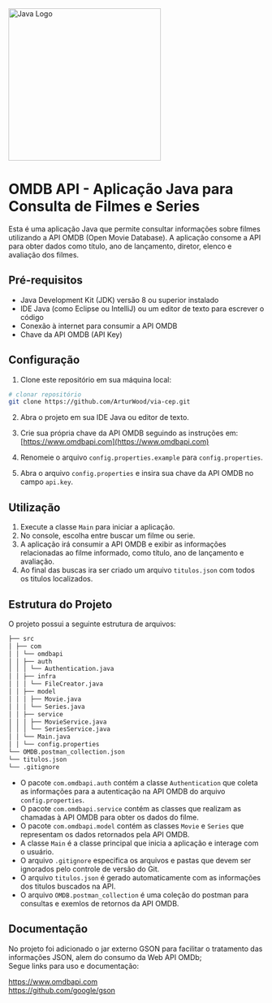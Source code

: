 <img src="https://github.com/ArturWood/games-list/assets/111249818/434c56b3-9dc9-412a-91f7-2edc3f389c14" width=300px alt="Java Logo" />

# OMDB API - Aplicação Java para Consulta de Filmes e Series

Esta é uma aplicação Java que permite consultar informações sobre filmes utilizando a API OMDB (Open Movie Database). A aplicação consome a API para obter dados como título, ano de lançamento, diretor, elenco e avaliação dos filmes.

## Pré-requisitos

- Java Development Kit (JDK) versão 8 ou superior instalado
- IDE Java (como Eclipse ou IntelliJ) ou um editor de texto para escrever o código
- Conexão à internet para consumir a API OMDB
- Chave da API OMDB (API Key)

## Configuração

1. Clone este repositório em sua máquina local:

```bash
# clonar repositório
git clone https://github.com/ArturWood/via-cep.git
```

2. Abra o projeto em sua IDE Java ou editor de texto.

3. Crie sua própria chave da API OMDB seguindo as instruções em: [https://www.omdbapi.com](https://www.omdbapi.com)

4. Renomeie o arquivo `config.properties.example` para `config.properties`.

5. Abra o arquivo `config.properties` e insira sua chave da API OMDB no campo `api.key`.

## Utilização

1. Execute a classe `Main` para iniciar a aplicação.
2. No console, escolha entre buscar um filme ou serie.
3. A aplicação irá consumir a API OMDB e exibir as informações relacionadas ao filme informado, como título, ano de lançamento e avaliação.
4. Ao final das buscas ira ser criado um arquivo `titulos.json` com todos os titulos localizados.

## Estrutura do Projeto

O projeto possui a seguinte estrutura de arquivos:

```bash
├── src
│ ├── com
│ │ └── omdbapi
│ │ ├── auth
│ │ │ └── Authentication.java
│ │ ├── infra
│ │ │ └── FileCreator.java
│ │ ├── model
│ │ │ ├── Movie.java
│ │ │ └── Series.java
│ │ ├── service
│ │ │ ├── MovieService.java
│ │ │ └── SeriesService.java
│ │ └── Main.java
│ │ └── config.properties
└── OMDB.postman_collection.json
└── titulos.json
└── .gitignore
```

- O pacote `com.omdbapi.auth` contém a classe `Authentication` que coleta as informações para a autenticação na API OMDB do arquivo `config.properties`.
- O pacote `com.omdbapi.service` contém as classes que realizam as chamadas à API OMDB para obter os dados do filme.
- O pacote `com.omdbapi.model` contém as classes `Movie` e `Series` que representam os dados retornados pela API OMDB.
- A classe `Main` é a classe principal que inicia a aplicação e interage com o usuário.
- O arquivo `.gitignore` especifica os arquivos e pastas que devem ser ignorados pelo controle de versão do Git.
- O arquivo `titulos.json` é gerado automaticamente com as informações dos titulos buscados na API.
- O arquivo `OMDB.postman_collection` é uma coleção do postman para consultas e exemlos de retornos da API OMDB.

## Documentação

No projeto foi adicionado o jar externo GSON para facilitar o tratamento das informações JSON, alem do consumo da Web API OMDb;<br>
Segue links para uso e documentação:

https://www.omdbapi.com<br>
https://github.com/google/gson

